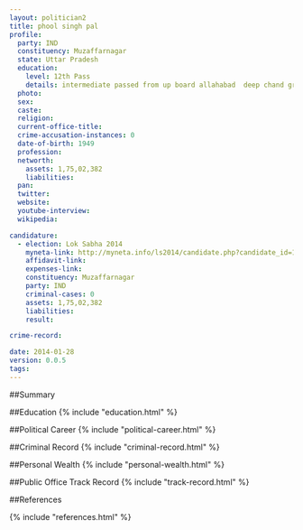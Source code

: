 ```yaml
---
layout: politician2
title: phool singh pal
profile: 
  party: IND
  constituency: Muzaffarnagar
  state: Uttar Pradesh
  education: 
    level: 12th Pass
    details: intermediate passed from up board allahabad  deep chand green chamber inter college muzaffarnagar in 1962  high school passed from up board allahabad  deep chand green chamber inter college muzaffarnagar in 1960
  photo: 
  sex: 
  caste: 
  religion: 
  current-office-title: 
  crime-accusation-instances: 0
  date-of-birth: 1949
  profession: 
  networth: 
    assets: 1,75,02,382
    liabilities: 
  pan: 
  twitter: 
  website: 
  youtube-interview: 
  wikipedia: 

candidature: 
  - election: Lok Sabha 2014
    myneta-link: http://myneta.info/ls2014/candidate.php?candidate_id=1624
    affidavit-link: 
    expenses-link: 
    constituency: Muzaffarnagar 
    party: IND
    criminal-cases: 0
    assets: 1,75,02,382
    liabilities: 
    result:  

crime-record: 

date: 2014-01-28
version: 0.0.5
tags: 
---
```

##Summary


##Education
{% include "education.html" %}


##Political Career
{% include "political-career.html" %}


##Criminal Record
{% include "criminal-record.html" %}


##Personal Wealth
{% include "personal-wealth.html" %}


##Public Office Track Record
{% include "track-record.html" %}


##References


{% include "references.html" %}